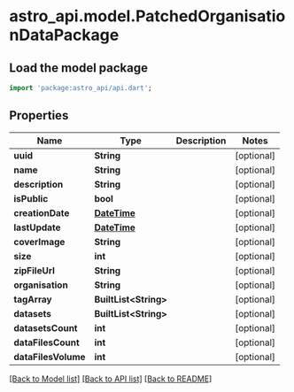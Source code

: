 # astro_api.model.PatchedOrganisationDataPackage

## Load the model package
```dart
import 'package:astro_api/api.dart';
```

## Properties
Name | Type | Description | Notes
------------ | ------------- | ------------- | -------------
**uuid** | **String** |  | [optional] 
**name** | **String** |  | [optional] 
**description** | **String** |  | [optional] 
**isPublic** | **bool** |  | [optional] 
**creationDate** | [**DateTime**](DateTime.md) |  | [optional] 
**lastUpdate** | [**DateTime**](DateTime.md) |  | [optional] 
**coverImage** | **String** |  | [optional] 
**size** | **int** |  | [optional] 
**zipFileUrl** | **String** |  | [optional] 
**organisation** | **String** |  | [optional] 
**tagArray** | **BuiltList&lt;String&gt;** |  | [optional] 
**datasets** | **BuiltList&lt;String&gt;** |  | [optional] 
**datasetsCount** | **int** |  | [optional] 
**dataFilesCount** | **int** |  | [optional] 
**dataFilesVolume** | **int** |  | [optional] 

[[Back to Model list]](../README.md#documentation-for-models) [[Back to API list]](../README.md#documentation-for-api-endpoints) [[Back to README]](../README.md)


